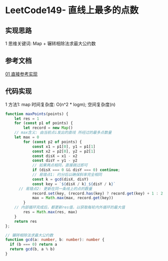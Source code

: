 # LeetCode149- 直线上最多的点数

## 实现思路

1 思维关键词: Map + 辗转相除法求最大公约数

## 参考文档

[01 直接参考实现](https://leetcode.cn/problems/max-points-on-a-line/solution/gong-shui-san-xie-liang-chong-mei-ju-zhi-u44s/)

## 代码实现

1 方法1: map  时间复杂度: O(n^2 * logm);  空间复杂度(n)

```ts
function maxPoints(points) {
	let res = 1
	for (const p1 of points) {
		let record = new Map()
    // max含义: 由当前点i发出的直线 所经过的最多点数量
    let max = 0
		for (const p2 of points) {
			const x1 = p1[0], y1 = p1[1]
			const x2 = p2[0], y2 = p2[1]
			const disX = x1 - x2
			const disY = y1 - y2
			// 如果两点相同，直接跳过即可
			if (disX === 0 && disY === 0) continue;
			// 易错点1: 约分后以确保斜率完全相同
			const k = gcd(disX, disY)
			const key = `${disX / k}_${disY / k}`
      // 易错点2: 更新在同一条线上的点的数量
			record.set(key, (record.has(key) ? record.get(key) + 1 : 2 ))
			max = Math.max(max, record.get(key))
		}
    // 内部循环完成后，都更新res值，以获取每轮内外循环的最大值
		res = Math.max(res, max)
	}
	return res
};

// 辗转相除法求最大公约数
function gcd(a: number, b: number): number {
  if (b === 0) return a
  return gcd(b, a % b)
} 
```
